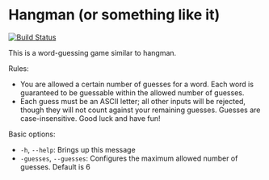# Hangman (or something like it) #

[![Build Status](https://travis-ci.com/chrisdobbins/linkedin-reach.svg?branch=master)](https://travis-ci.com/chrisdobbins/linkedin-reach)

This is a word-guessing game similar to hangman. 

Rules:
* You are allowed a certain number of guesses for a word. Each word is guaranteed to be guessable within the allowed number of guesses.
* Each guess must be an ASCII letter; all other inputs will be rejected, though they will not count against your remaining guesses. Guesses are case-insensitive.
Good luck and have fun!

Basic options:
* `-h`, `--help`: Brings up this message
* `-guesses`, `--guesses`: Configures the maximum allowed number of guesses. Default is 6
